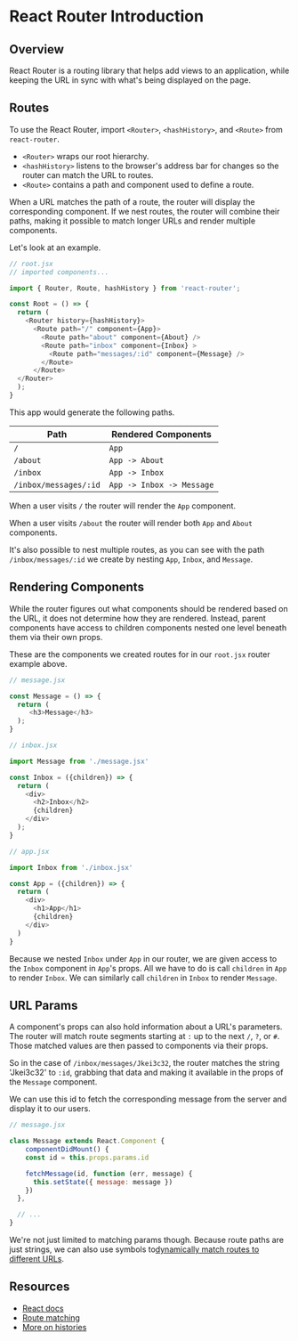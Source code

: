 # React Router Introduction

## Overview

React Router is a routing library that helps add views to an application, while
keeping the URL in sync with what's being displayed on the page.

## Routes

To use the React Router, import `<Router>`, `<hashHistory>`, and `<Route>` from `react-router`.

* `<Router>` wraps our root hierarchy.
* `<hashHistory>` listens to the browser's address bar for changes so the router
can match the URL to routes.
* `<Route>` contains a path and component used to define a route.

When a URL matches the path of a route, the router will display the corresponding
component. If we nest routes, the router will combine their paths, making it
possible to match longer URLs and render multiple components.

Let's look at an example.

```js
// root.jsx
// imported components...

import { Router, Route, hashHistory } from 'react-router';

const Root = () => {
  return (
    <Router history={hashHistory}>
      <Route path="/" component={App}>
        <Route path="about" component={About} />
        <Route path="inbox" component={Inbox} >
          <Route path="messages/:id" component={Message} />
        </Route>
      </Route>
  </Router>
  );
}
```

This app would generate the following paths.

Path                    | Rendered Components
------------------------|-----------
`/`                     | `App`
`/about`                | `App -> About`
`/inbox`                | `App -> Inbox`
`/inbox/messages/:id`   | `App -> Inbox -> Message`

When a user visits `/` the router will render the `App` component.

When a user visits `/about` the router will render both `App` and `About` components.

It's also possible to nest multiple routes, as you can see with the path
`/inbox/messages/:id` we create by nesting `App`, `Inbox`, and `Message`.

## Rendering Components

While the router figures out what components should be rendered based on the URL,
it does not determine how they are rendered. Instead, parent components have access
to children components nested one level beneath them via their own props.

These are the components we created routes for in our `root.jsx` router example above.

```js
// message.jsx

const Message = () => {
  return (
     <h3>Message</h3>
  );
}

// inbox.jsx

import Message from './message.jsx'

const Inbox = ({children}) => {
  return (
    <div>
      <h2>Inbox</h2>
      {children}
    </div>
  );
}

// app.jsx

import Inbox from './inbox.jsx'

const App = ({children}) => {
  return (
    <div>
      <h1>App</h1>
      {children}
    </div>
  )
}
```
Because we nested `Inbox` under `App` in our router, we are given access to the
`Inbox` component in `App`'s props. All we have to do is call `children` in
`App` to render `Inbox`. We can similarly call `children` in `Inbox` to
render `Message`.

## URL Params

A component's props can also hold information about a URL's parameters.
The router will match route segments starting at `:` up to the next `/`, `?`,
or `#`. Those matched values are then passed to components via their props.

So in the case of `/inbox/messages/Jkei3c32`, the router matches the string
'Jkei3c32' to `:id`, grabbing that data and making it available in the props
of the `Message` component.

We can use this id to fetch the corresponding message from the server and
display it to our users.

```js
// message.jsx

class Message extends React.Component {
    componentDidMount() {
    const id = this.props.params.id

    fetchMessage(id, function (err, message) {
      this.setState({ message: message })
    })
  },

  // ...
}
```

We're not just limited to matching params though. Because route paths are just
strings, we can also use symbols to[dynamically match routes to different URLs](https://github.com/ReactTraining/react-router/blob/master/docs/guides/RouteMatching.md#path-syntax).

## Resources

* [React docs](https://github.com/ReactTraining/react-router/)
* [Route matching](https://github.com/ReactTraining/react-router/blob/master/docs/guides/RouteMatching.md)
* [More on histories](https://github.com/ReactTraining/react-router/blob/master/docs/guides/Histories.md#hashhistory)
